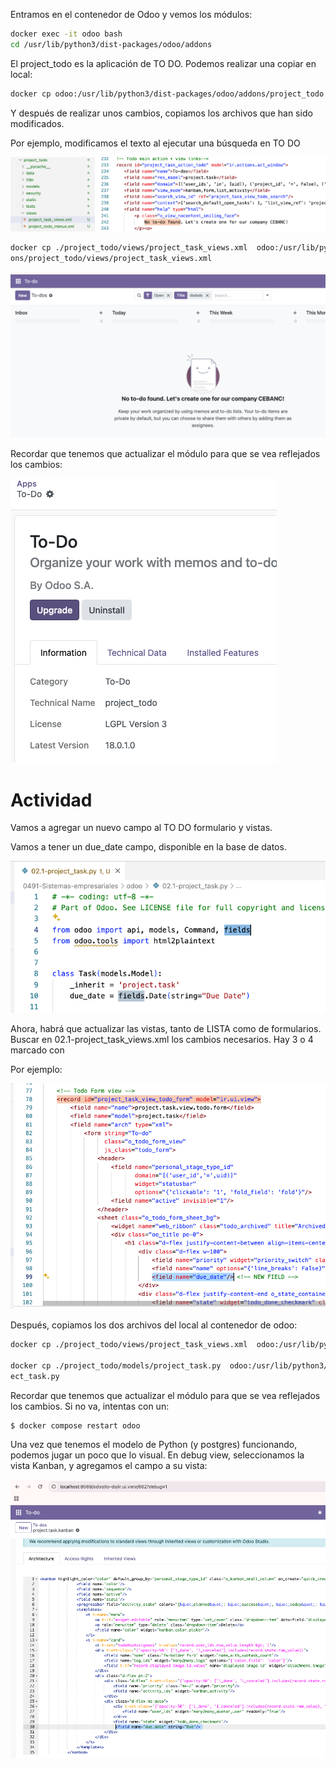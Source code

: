 


Entramos en el contenedor de Odoo y vemos los módulos:

```bash
docker exec -it odoo bash
cd /usr/lib/python3/dist-packages/odoo/addons
```

El project_todo es la aplicación de TO DO. Podemos realizar una copiar en local:

```bash
docker cp odoo:/usr/lib/python3/dist-packages/odoo/addons/project_todo ./project_todo
```
Y después de realizar unos cambios, copiamos los archivos que han sido modificados. 

Por ejemplo, modificamos el texto al ejecutar una búsqueda en TO DO

![Odoo Buscar](../../x-assets/0491/odoo.buscar.code.png)

```bash
docker cp ./project_todo/views/project_task_views.xml  odoo:/usr/lib/python3/dist-packages/odoo/add
ons/project_todo/views/project_task_views.xml
```

![Odoo Buscar](../../x-assets/0491/odoo.buscar.ui.png)

Recordar que tenemos que actualizar el módulo para que se vea reflejados los cambios:


![Odoo Upgrade](../../x-assets/0491/odoo.upgrade.png)


# Actividad

Vamos a agregar un nuevo campo al TO DO formulario y vistas.

Vamos a tener un due_date campo, disponible en la base de datos.

![Odoo Python Module](../../x-assets/0491/odoo.python.module.png)

Ahora, habrá que actualizar las vistas, tanto de LISTA como de formularios. Buscar en 02.1-project_task_views.xml los cambios necesarios. Hay 3 o 4 marcado con <!-- NEW FIELD -->

Por ejemplo:

![Odoo Form](../../x-assets/0491/odoo.form.png)

Después, copiamos los dos archivos del local al contenedor de odoo:

```bash
docker cp ./project_todo/views/project_task_views.xml  odoo:/usr/lib/python3/dist-packages/odoo/addons/project_todo/views/project_task_views.xml

docker cp ./project_todo/models/project_task.py  odoo:/usr/lib/python3/dist-packages/odoo/addons/project_todo/models/proj
ect_task.py
```

Recordar que tenemos que actualizar el módulo para que se vea reflejados los cambios. Si no va, intentas con un:

```bash
$ docker compose restart odoo
```

Una vez que tenemos el modelo de Python (y postgres) funcionando, podemos jugar un poco que lo visual. En debug view, seleccionamos la vista Kanban, y agregamos el campo a su vista:

![Odoo Kanban](../../x-assets/0491/odoo.debug.png)

